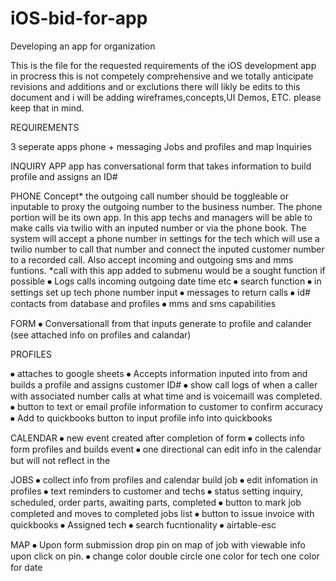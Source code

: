 # iOS-bid-for-app

Developing an app for organization

This is the file for the requested requirements of the iOS development app in procress this is not competely comprehensive and we totally anticipate revisions and additions and or exclutions there will likly be edits to this document and i will be adding wireframes,concepts,UI Demos, ETC. please keep that in mind.  

REQUIREMENTS

3 seperate apps
phone + messaging 
Jobs and profiles and map
Inquiries 


INQUIRY APP
app has conversational form that takes information to build profile and assigns an ID# 

PHONE
Concept*
the outgoing call number should be toggleable or inputable to proxy the outgoing number to the business number.
The phone portion will be its own app. In this app techs and managers will be able to make calls via twilio with an inputed number or via the phone book. The system will accept a phone number in settings for the tech which will use a twilio number to call that number and connect the inputed customer number to a recorded call. Also accept incoming and outgoing sms and mms funtions. 
*call with this app added to submenu would be a sought function if possible
⦁	Logs calls incoming outgoing date time etc
⦁	search function
⦁	in settings set up tech phone number input
⦁	messages to return calls
⦁	id# contacts from database and profiles
⦁	mms and sms capabilities


FORM
⦁	Conversationall from that inputs generate to profile and calander (see attached info on profiles and calandar)


PROFILES

⦁	attaches to google sheets
⦁	Accepts information inputed into from and builds a profile and assigns customer ID#
⦁	show call logs of when a caller with associated number calls at what time and is voicemaill was completed. 
⦁	button to text or email profile information to customer to confirm accuracy
⦁	Add to quickbooks button to input profile info into quickbooks



CALENDAR
⦁	new event created after completion of form
⦁	collects info form profiles and builds event 
⦁	one directional can edit info in the calendar but will not reflect in the 

JOBS
⦁	collect info from profiles and calendar build job 
⦁	edit infomation in profiles 
⦁	text reminders to customer and techs
⦁	status setting inquiry, scheduled, order parts, awaiting parts, completed
⦁	button to mark job completed and moves to completed jobs list
⦁	button to issue invoice with quickbooks
⦁	Assigned tech 
⦁	search fucntionality
⦁	airtable-esc

MAP
⦁	Upon form submission drop pin on map of job with viewable info upon click on pin.
⦁	change color double circle one color for tech one color for date
